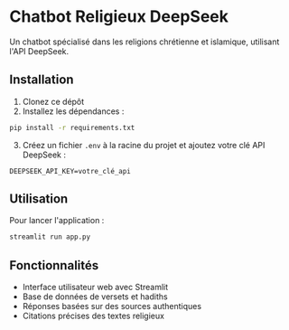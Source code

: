 # Chatbot Religieux DeepSeek

Un chatbot spécialisé dans les religions chrétienne et islamique, utilisant l'API DeepSeek.

## Installation

1. Clonez ce dépôt
2. Installez les dépendances :
```bash
pip install -r requirements.txt
```
3. Créez un fichier `.env` à la racine du projet et ajoutez votre clé API DeepSeek :
```
DEEPSEEK_API_KEY=votre_clé_api
```

## Utilisation

Pour lancer l'application :
```bash
streamlit run app.py
```

## Fonctionnalités

- Interface utilisateur web avec Streamlit
- Base de données de versets et hadiths
- Réponses basées sur des sources authentiques
- Citations précises des textes religieux
